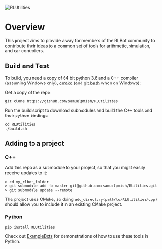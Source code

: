 ![RLUtilities](http://rlutilities.com/img/header.jpg)

# Overview

This project aims to provide a way for members of the RLBot community to contribute
their ideas to a common set of tools for arithmetic, simulation, and car controllers.

## Build and Test

To build, you need a copy of 64 bit python 3.6 and a C++ compiler (assuming Windows only), [cmake](https://cmake.org/download/) (and [git bash](https://git-scm.com/download/) when on Windows):

Get a copy of the repo

```
git clone https://github.com/samuelpmish/RLUtilities
```

Run the build script to download submodules and build the C++ tools and their python bindings

```
cd RLUtilities
./build.sh
```

## Adding to a project

### C++

Add this repo as a submodule to your project, so that you might easily receive updates to it:

```
> cd my_rlbot_folder
> git submodule add -b master git@github.com:samuelpmish/Utilities.git
> git submodule update --remote
```

The project uses CMake, so doing ```add_directory(path/to/RLUtilities/cpp)``` should allow you to
include it in an existing CMake project.

### Python

```
pip install RLUtilities
```

Check out [ExampleBots](https://github.com/samuelpmish/ExampleBots) for demonstrations of how to use these
tools in Python.
